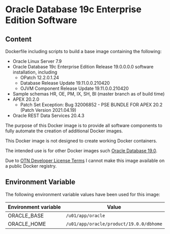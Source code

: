 # Oracle Database 19c Enterprise Edition Software

## Content

Dockerfile including scripts to build a base image containing the following:

* Oracle Linux Server 7.9
* Oracle Database 19c Enterprise Edition Release 19.0.0.0.0 software installation, including
  * OPatch 12.2.0.1.24
  * Database Release Update 19.11.0.0.210420
  * OJVM Component Release Update 19.11.0.0.210420
* Sample schemas HR, OE, PM, IX, SH, BI (master branch as of build time)
* APEX 20.2.0 
  * Patch Set Exception: Bug 32006852 - PSE BUNDLE FOR APEX 20.2 (Patch Version 2021.04.19)
* Oracle REST Data Services 20.4.3

The purpose of this Docker image is to provide all software components to fully automate the creation of additional Docker images.

This Docker image is not designed to create working Docker containers.

The intended use is for other Docker images such [Oracle Database 19.0](https://github.com/PhilippSalvisberg/docker-odb/blob/main/OracleDatabase/19.0).

Due to [OTN Developer License Terms](http://www.oracle.com/technetwork/licenses/standard-license-152015.html) I cannot make this image available on a public Docker registry.

## Environment Variable

The following environment variable values have been used for this image:

Environment variable | Value
-------------------- | -------------
ORACLE_BASE | ```/u01/app/oracle```
ORACLE_HOME | ```/u01/app/oracle/product/19.0.0/dbhome```
